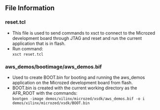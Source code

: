 ## File Information

### reset.tcl
* This file is used to send commands to xsct to connect to the Microzed development board through JTAG and reset and run 
the current application that is in flash.  
* Run command:  
```xsct reset.tcl```

### aws_demos/bootimage/aws_demos.bif
* Used to create BOOT.bin for booting and running the aws_demos application on the Microzed development board from flash.  
* BOOT.bin is created with the current working directory as the AFR_ROOT with the commands:  
```bootgen -image demos/xilinx/microzed/xsdk/aws_demos.bif -o i demos/xilinx/microzed/xsdk/BOOT.bin```
